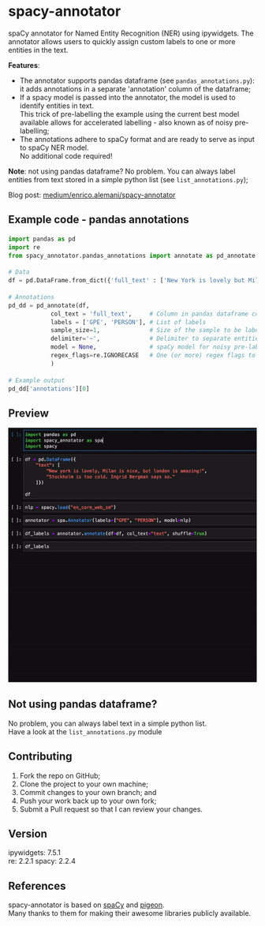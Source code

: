 # spacy-annotator
spaCy annotator for Named Entity Recognition (NER) using ipywidgets.
The annotator allows users to quickly assign custom labels to one or more entities in the text.   

**Features**:
* The annotator supports pandas dataframe (see `pandas_annotations.py`): it adds annotations in a separate 'annotation' column of the dataframe;
* If a spacy model is passed into the annotator, the model is used to identify entities in text.   
This trick of pre-labelling the example using the current best model available allows for accelerated labelling - also known as of noisy pre-labelling;
* The annotations adhere to spaCy format and are ready to serve as input to spaCy NER model.   
No additional code required!

**Note**: not using pandas dataframe? No problem. You can always label entities from text stored in a simple python list (see `list_annotations.py`);

Blog post: [medium/enrico.alemani/spacy-annotator](https://medium.com/@enrico.alemani/how-to-create-training-data-for-spacy-ner-models-using-ipywidgets-c4aa71bf61a2)

## Example code - pandas annotations
```python
import pandas as pd
import re
from spacy_annotator.pandas_annotations import annotate as pd_annotate

# Data
df = pd.DataFrame.from_dict({'full_text' : ['New York is lovely but Milan is amazing!']})

# Annotations
pd_dd = pd_annotate(df,
            col_text = 'full_text',     # Column in pandas dataframe containing text to be labelled
            labels = ['GPE', 'PERSON'], # List of labels
            sample_size=1,              # Size of the sample to be labelled
            delimiter='~',              # Delimiter to separate entities in GUI
            model = None,               # spaCy model for noisy pre-labelling
            regex_flags=re.IGNORECASE   # One (or more) regex flags to be applied when searching for entities in text
            )

# Example output
pd_dd['annotations'][0]
```

## Preview
![spacy-annotator demo](demo/spacy-annotator_demo.gif)

## Not using pandas dataframe?
No problem, you can always label text in a simple python list.   
Have a look at the `list_annotations.py` module

## Contributing
1. Fork the repo on GitHub;
2. Clone the project to your own machine;
3. Commit changes to your own branch; and
4. Push your work back up to your own fork;
5. Submit a Pull request so that I can review your changes.

## Version
ipywidgets: 7.5.1   
re: 2.2.1
spacy: 2.2.4

## References
spacy-annotator is based on [spaCy](https://spacy.io/) and [pigeon](https://github.com/agermanidis/pigeon).   
Many thanks to them for making their awesome libraries publicly available.
